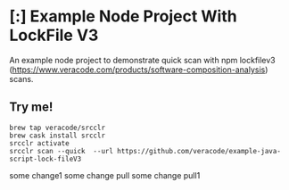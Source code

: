 # [:] Example Node Project With LockFile V3

An example node project to demonstrate quick scan with npm lockfilev3 (https://www.veracode.com/products/software-composition-analysis) scans.

## Try me!

```
brew tap veracode/srcclr
brew cask install srcclr
srcclr activate
srcclr scan --quick  --url https://github.com/veracode/example-java-script-lock-fileV3
```
some change1
some change pull
some change pull1
